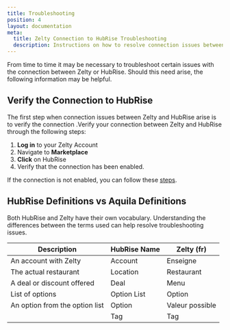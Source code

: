 ```yaml
---
title: Troubleshooting
position: 4
layout: documentation
meta:
  title: Zelty Connection to HubRise Troubleshooting
  description: Instructions on how to resolve connection issues between Zelty and HubRise
---
```


From time to time it may be necessary to troubleshoot certain issues with the connection between Zelty or HubRise. Should this need arise, the following information may be helpful.

## Verify the Connection to HubRise

The first step when connection issues between Zelty and HubRise arise is to verify the connection .Verify your connection between Zelty and HubRise through the following steps:

1. **Log in** to your Zelty Account
2. Navigate to **Marketplace**
3. **Click** on HubRise
4. Verify that the connection has been enabled.

If the connection is not enabled, you can follow these [steps](/apps/zelty/getting-started.md).

## HubRise Definitions vs Aquila Definitions

Both HubRise and Zelty have their own vocabulary. Understanding the differences between the terms used can help resolve troubleshooting issues.

| Description                    | HubRise Name      | Zelty (fr)   |
| ------------------------------ | ----------------- | ------------- |
| An account with Zelty          | Account           | Enseigne        |
| The actual restaurant          | Location          | Restaurant      |
| A deal or discount offered     | Deal              | Menu            |
| List of options                | Option List       | Option          |
| An option from the option list | Option            | Valeur possible |
|                                | Tag               | Tag             |